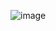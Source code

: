![image](https://user-images.githubusercontent.com/86054592/136205878-7400669c-924b-40e0-9a69-fea6959b60ab.png)

